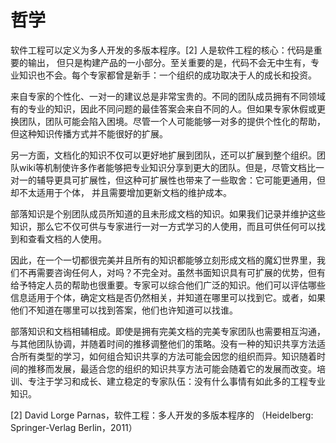 # 哲学
软件工程可以定义为多人开发的多版本程序。[2] 人是软件工程的核心：代码是重要的输出， 但只是构建产品的一小部分。至关重要的是，代码不会无中生有，专业知识也不会。每个专家都曾是新手：一个组织的成功取决于人的成长和投资。

来自专家的个性化、一对一的建议总是非常宝贵的。不同的团队成员拥有不同领域有的专业的知识，因此不同问题的最佳答案会来自不同的人。但如果专家休假或更换团队，团队可能会陷入困境。尽管一个人可能能够一对多的提供个性化的帮助，但这种知识传播方式并不能很好的扩展。

另一方面，文档化的知识不仅可以更好地扩展到团队，还可以扩展到整个组织。团队wiki等机制使许多作者能够把专业知识分享到更大的团队。但是，尽管文档比一对一的辅导更具可扩展性，但这种可扩展性也带来了一些取舍：它可能更通用，但却不太适用于个体， 并且需要增加更新文档的维护成本。

部落知识是个别团队成员所知道的且未形成文档的知识。如果我们记录并维护这些知识，那么它不仅可供与专家进行一对一方式学习的人使用，而且可供任何可以找到和查看文档的人使用。

因此，在一个一切都很完美并且所有的知识都能够立刻形成文档的魔幻世界里，我们不再需要咨询任何人，对吗？不完全对。虽然书面知识具有可扩展的优势，但有给予特定人员的帮助也很重要。专家可以综合他们广泛的知识。他们可以评估哪些信息适用于个体，确定文档是否仍然相关，并知道在哪里可以找到它。或者，如果他们不知道在哪里可以找到答案，他们也许知道可以找谁。

部落知识和文档相辅相成。即使是拥有完美文档的完美专家团队也需要相互沟通，与其他团队协调，并随着时间的推移调整他们的策略。没有一种的知识共享方法适合所有类型的学习，如何组合知识共享的方法可能会因您的组织而异。知识随着时间的推移而发展，最适合您的组织的知识共享方法可能会随着它的发展而改变。培训、专注于学习和成长、建立稳定的专家队伍：没有什么事情有如此多的工程专业知识。

[2] David Lorge Parnas，软件工程：多人开发的多版本程序的 （Heidelberg: Springer-Verlag Berlin，2011）
